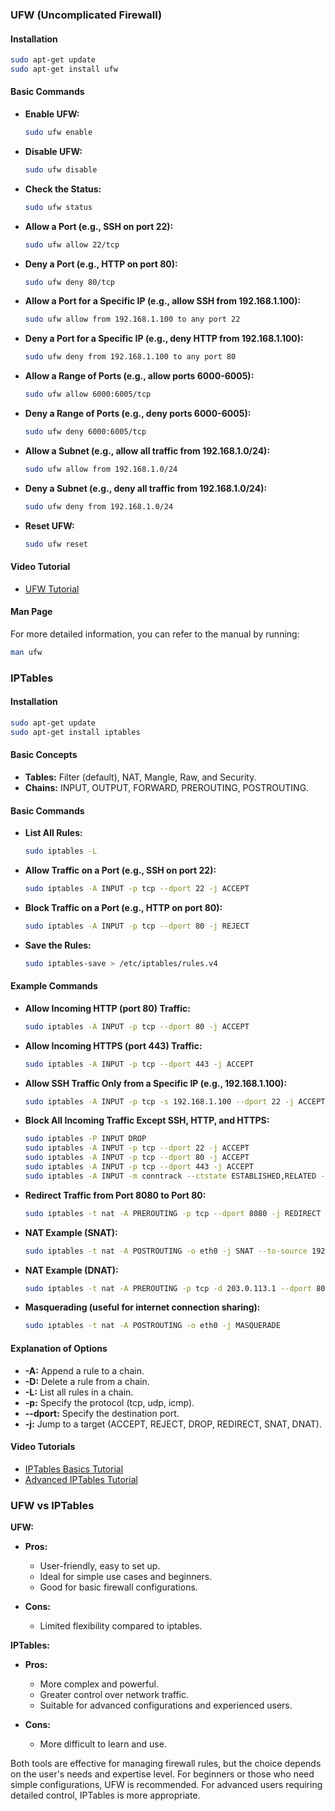 ### UFW (Uncomplicated Firewall)

#### Installation
```bash
sudo apt-get update
sudo apt-get install ufw
```

#### Basic Commands
- **Enable UFW:**
  ```bash
  sudo ufw enable
  ```

- **Disable UFW:**
  ```bash
  sudo ufw disable
  ```

- **Check the Status:**
  ```bash
  sudo ufw status
  ```

- **Allow a Port (e.g., SSH on port 22):**
  ```bash
  sudo ufw allow 22/tcp
  ```

- **Deny a Port (e.g., HTTP on port 80):**
  ```bash
  sudo ufw deny 80/tcp
  ```

- **Allow a Port for a Specific IP (e.g., allow SSH from 192.168.1.100):**
  ```bash
  sudo ufw allow from 192.168.1.100 to any port 22
  ```

- **Deny a Port for a Specific IP (e.g., deny HTTP from 192.168.1.100):**
  ```bash
  sudo ufw deny from 192.168.1.100 to any port 80
  ```

- **Allow a Range of Ports (e.g., allow ports 6000-6005):**
  ```bash
  sudo ufw allow 6000:6005/tcp
  ```

- **Deny a Range of Ports (e.g., deny ports 6000-6005):**
  ```bash
  sudo ufw deny 6000:6005/tcp
  ```

- **Allow a Subnet (e.g., allow all traffic from 192.168.1.0/24):**
  ```bash
  sudo ufw allow from 192.168.1.0/24
  ```

- **Deny a Subnet (e.g., deny all traffic from 192.168.1.0/24):**
  ```bash
  sudo ufw deny from 192.168.1.0/24
  ```

- **Reset UFW:**
  ```bash
  sudo ufw reset
  ```

#### Video Tutorial
- [UFW Tutorial](https://youtu.be/lt2itMlreQo?si=Mek4tA6ZvujRN8GO)

#### Man Page
For more detailed information, you can refer to the manual by running:
```bash
man ufw
```

### IPTables

#### Installation
```bash
sudo apt-get update
sudo apt-get install iptables
```

#### Basic Concepts
- **Tables:** Filter (default), NAT, Mangle, Raw, and Security.
- **Chains:** INPUT, OUTPUT, FORWARD, PREROUTING, POSTROUTING.

#### Basic Commands
- **List All Rules:**
  ```bash
  sudo iptables -L
  ```

- **Allow Traffic on a Port (e.g., SSH on port 22):**
  ```bash
  sudo iptables -A INPUT -p tcp --dport 22 -j ACCEPT
  ```

- **Block Traffic on a Port (e.g., HTTP on port 80):**
  ```bash
  sudo iptables -A INPUT -p tcp --dport 80 -j REJECT
  ```

- **Save the Rules:**
  ```bash
  sudo iptables-save > /etc/iptables/rules.v4
  ```

#### Example Commands

- **Allow Incoming HTTP (port 80) Traffic:**
  ```bash
  sudo iptables -A INPUT -p tcp --dport 80 -j ACCEPT
  ```

- **Allow Incoming HTTPS (port 443) Traffic:**
  ```bash
  sudo iptables -A INPUT -p tcp --dport 443 -j ACCEPT
  ```

- **Allow SSH Traffic Only from a Specific IP (e.g., 192.168.1.100):**
  ```bash
  sudo iptables -A INPUT -p tcp -s 192.168.1.100 --dport 22 -j ACCEPT
  ```

- **Block All Incoming Traffic Except SSH, HTTP, and HTTPS:**
  ```bash
  sudo iptables -P INPUT DROP
  sudo iptables -A INPUT -p tcp --dport 22 -j ACCEPT
  sudo iptables -A INPUT -p tcp --dport 80 -j ACCEPT
  sudo iptables -A INPUT -p tcp --dport 443 -j ACCEPT
  sudo iptables -A INPUT -m conntrack --ctstate ESTABLISHED,RELATED -j ACCEPT
  ```

- **Redirect Traffic from Port 8080 to Port 80:**
  ```bash
  sudo iptables -t nat -A PREROUTING -p tcp --dport 8080 -j REDIRECT --to-port 80
  ```

- **NAT Example (SNAT):**
  ```bash
  sudo iptables -t nat -A POSTROUTING -o eth0 -j SNAT --to-source 192.168.1.1
  ```

- **NAT Example (DNAT):**
  ```bash
  sudo iptables -t nat -A PREROUTING -p tcp -d 203.0.113.1 --dport 80 -j DNAT --to-destination 192.168.1.100:80
  ```

- **Masquerading (useful for internet connection sharing):**
  ```bash
  sudo iptables -t nat -A POSTROUTING -o eth0 -j MASQUERADE
  ```

#### Explanation of Options

- **-A:** Append a rule to a chain.
- **-D:** Delete a rule from a chain.
- **-L:** List all rules in a chain.
- **-p:** Specify the protocol (tcp, udp, icmp).
- **--dport:** Specify the destination port.
- **-j:** Jump to a target (ACCEPT, REJECT, DROP, REDIRECT, SNAT, DNAT).

#### Video Tutorials
- [IPTables Basics Tutorial](https://youtu.be/6Ra17Qpj68c?si=_A3AC2lm7bMkwUP3)
- [Advanced IPTables Tutorial](https://youtu.be/NAdJojxENEU?si=HL8UNLQ_FDMBMZxK)

### UFW vs IPTables

**UFW:**
- **Pros:**
  - User-friendly, easy to set up.
  - Ideal for simple use cases and beginners.
  - Good for basic firewall configurations.

- **Cons:**
  - Limited flexibility compared to iptables.

**IPTables:**
- **Pros:**
  - More complex and powerful.
  - Greater control over network traffic.
  - Suitable for advanced configurations and experienced users.

- **Cons:**
  - More difficult to learn and use.

Both tools are effective for managing firewall rules, but the choice depends on the user's needs and expertise level. For beginners or those who need simple configurations, UFW is recommended. For advanced users requiring detailed control, IPTables is more appropriate.

